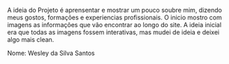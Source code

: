 A ideia do Projeto é aprensentar e mostrar um pouco soubre mim, dizendo meus gostos, formações e experiencias profissionais. O inicio mostro com imagens as informações que vão encontrar ao longo do site. A ideia inicial era que todas as imagens fossem interativas, mas mudei de ideia e deixei algo mais clean.

Nome: Wesley da Silva Santos
